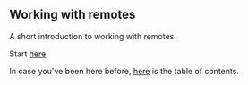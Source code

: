 ## Working with remotes

A short introduction to working with remotes.

Start [here](parts/preface.md).

In case you've been here before, [here](parts/toc.md) is the table of contents.
